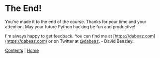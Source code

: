 # The End!

You've made it to the end of the course.  Thanks for your time and your attention.
May your future Python hacking be fun and productive!

I'm always happy to get feedback.  You can find me at [https://dabeaz.com](https://dabeaz.com)
or on Twitter at [@dabeaz](https://twitter.com/dabeaz). - David Beazley.

[Contents](../Contents.md) \| [Home](../..)

